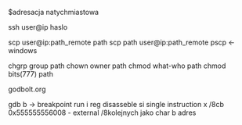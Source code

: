 
$adresacja natychmiastowa










ssh user@ip
haslo

scp user@ip:path_remote path
scp path user@ip:path_remote
pscp <- windows

chgrp group path
chown owner path
chmod what-who path
chmod bits(777) path

godbolt.org

gdb
b -> breakpoint
run
i reg
disasseble
si single instruction
x /8cb 0x555555556008 - external /8kolejnych jako char b    adres